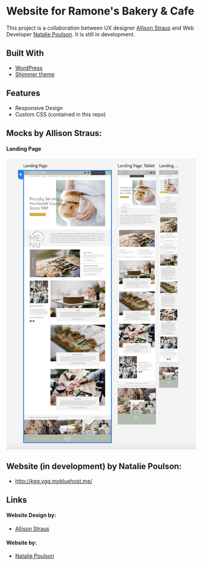 # Website for Ramone's Bakery & Cafe
This project is a collaboration between UX designer [Allison Straus](https://www.allisonstraus.com/) and Web Developer [Natalie Poulson](https://github.com/natalie-poulson). It is still in development. 

## Built With
* [WordPress](https://wordpress.org/)
* [Shimmer theme](https://support.almondandwhite.com/theme-documentation/shimmer-theme/)

## Features
* Responsive Design
* Custom CSS (contained in this repo)

## Mocks by Allison Straus:
#### Landing Page
<img src="./mocks/landingPage.png">

## Website (in development) by Natalie Poulson:
* http://kgg.vgq.mybluehost.me/

## Links
#### Website Design by: 
* [Allison Straus](https://www.allisonstraus.com/)
#### Website by:
* [Natalie Poulson](https://github.com/natalie-poulson)

